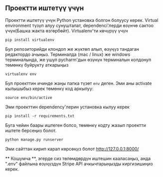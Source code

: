 
## Проектти иштетүү үчүн
Проектти иштетүү үчүн Python установка болгон болуусу керек. Virtual environment түзүп алуу сунушталат, dependenci'лерди өзүнчө сактоо үчүн(Башка жакта өзгөрбөйт). Virtualenv'ти көчүрүү үчүн
```
pip install virtualenv
```

Бул репозиторийди клондоп же жүктөп алып, өзүңүз тандаган редактордо ачыңыз. Терминалда (mac / linux) же windows терминалында, же ушул pycharm'дын өзүнүн терминалын колдонуп төмөнкү буйрукту аткарыңыз

```
virtualenv env
```

Бул проекттин ичинде жаңы папка түзөт `env` деген. Эми аны асtivate кылышыбыз керек төмөнкү код аркылуу:

```
source env/bin/active
```

Эми проекттин dependency'лерин установка кылуу керек

```
pip install -r requirements.txt
```

Буга чейин баары иштеген болсо, төмөнкү кодту жазып проектти иштете берсеңиз болот.

```
python manage.py runserver
```
Эми сайттан кирип карап көрсөңүз болот
http://127.0.0.1:8000/

** Кошумча **, эгерде сиз төлөмдөрдүн иштешин кааласаңыз, анда ".env" файлына өзүңүздүн Stripe API ачкычтарыңызды киргизишиңиз керек.
